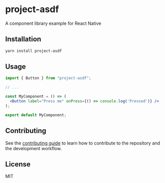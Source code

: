 # project-asdf

A component library example for React Native

## Installation

```sh
yarn install project-asdf
```

## Usage

```jsx
import { Button } from "project-asdf";

// ...

const MyComponent = () => (
  <Button label="Press me" onPress={() => console.log('Pressed')} />
);

export default MyComponent;
```

## Contributing

See the [contributing guide](CONTRIBUTING.md) to learn how to contribute to the repository and the development workflow.

## License

MIT
